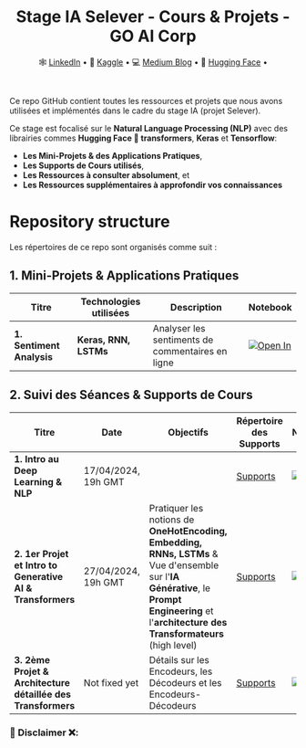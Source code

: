 <div align="center">
  <h1> Stage IA Selever - Cours & Projets - GO AI Corp</h1>
  <p align="center">
    🕸 <a href="https://www.linkedin.com/in/anyantudre">LinkedIn</a> • 
    📙 <a href="https://www.kaggle.com/waalbannyantudre">Kaggle</a> • 
    💻 <a href="https://anyantudre.medium.com/">Medium Blog</a> • 
    🤗 <a href="https://huggingface.co/anyantudre">Hugging Face</a> • 
  </p>
</div>
<br/>


Ce repo GitHub contient toutes les ressources et projets que nous avons utilisées et implémentés dans le cadre du stage IA (projet Selever).

Ce stage est focalisé sur le **Natural Language Processing (NLP)** avec des librairies commes **Hugging Face 🤗 transformers**, **Keras** et **Tensorflow**:
-  **Les Mini-Projets & des Applications Pratiques**, 
-  **Les Supports de Cours utilisés**,
-  **Les Ressources à consulter absolument**, et
-  **Les Ressources supplémentaires à approfondir vos connaissances**



# Repository structure

Les répertoires de ce repo sont organisés comme suit :  

## 1. Mini-Projets & Applications Pratiques

| Titre | Technologies utilisées | Description  | Notebook |
|---------------------------------------|-------------------------------------------------------------------------|-------------------------------------------------------------------------|------------------------------------------------------------------------------------------------------------------------------------------------------|
| **1. Sentiment Analysis** |  **Keras, RNN, LSTMs** | Analyser les sentiments de commentaires en ligne | <a href=""> <img src="img/kaggle2.svg" alt="Open In "></a> |



## 2. Suivi des Séances & Supports de Cours

| Titre | Date | Objectifs | Répertoire des Supports | Notebook |
|---------------|-------|--------------------------------|--------------------------|----------------------|
| **1. Intro au Deep Learning & NLP** | 17/04/2024, 19h GMT | | [Supports](https://github.com/ANYANTUDRE/Stage-IA-Selever-GO-AI-Corp/tree/main/Supports%20de%20Cours%20-%20Formations/01.%20S%C3%A9ance%201)| <a href=""> <img src="img/kaggle2.svg" alt="Open In "></a> |
| **2. 1er Projet et Intro to Generative AI & Transformers** | 27/04/2024, 19h GMT | Pratiquer les notions de **OneHotEncoding, Embedding, RNNs, LSTMs** & Vue d'ensemble sur l'**IA Générative**, le **Prompt Engineering** et l'**architecture des Transformateurs** (high level) | [Supports]() | <a href=""> <img src="img/kaggle2.svg" alt="Open In "></a> |
| **3. 2ème Projet & Architecture détaillée des Transformers** | Not fixed yet | Détails sur les Encodeurs, les Décodeurs et les Encodeurs-Décodeurs  | [Supports]() | <a href=""> <img src="img/kaggle2.svg" alt="Open In "></a> |



  
### 🛑 Disclaimer ❌: 

